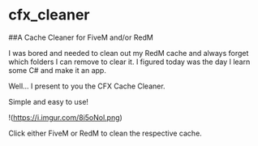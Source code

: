 # cfx_cleaner

##A Cache Cleaner for FiveM and/or RedM

I was bored and needed to clean out my RedM cache and always forget which folders I can remove to clear it.  I figured today was the day I learn some C# and make it an app.

Well... I present to you the CFX Cache Cleaner.


Simple and easy to use!

!(https://i.imgur.com/8i5oNol.png)

Click either FiveM or RedM to clean the respective cache.
